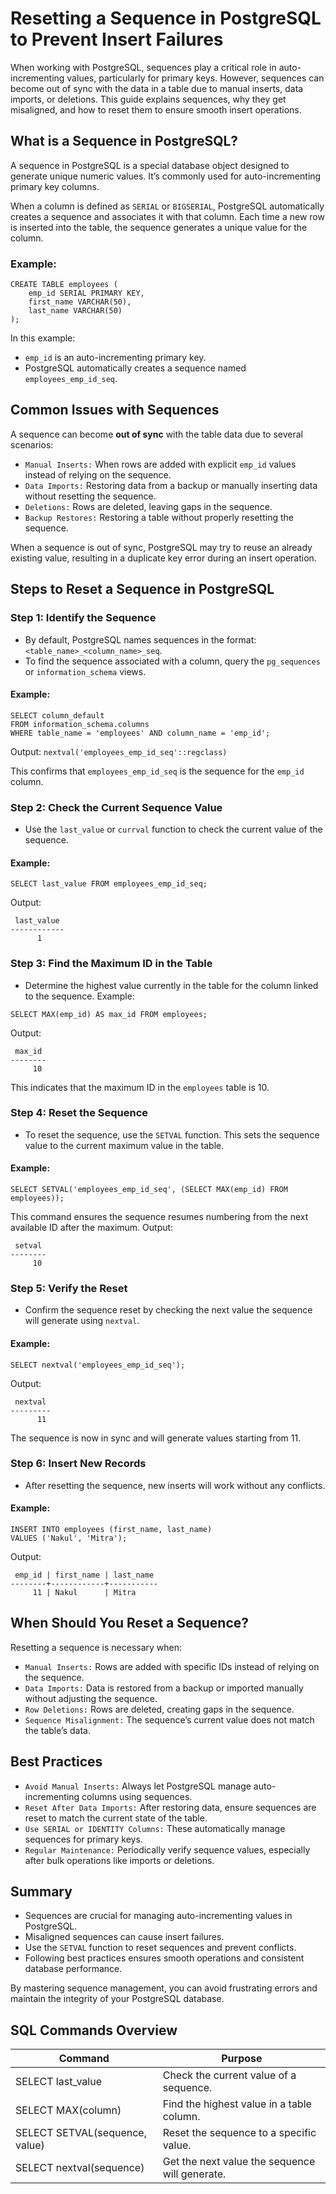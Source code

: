 # Resetting a Sequence in PostgreSQL to Prevent Insert Failures
When working with PostgreSQL, sequences play a critical role in auto-incrementing values, particularly for primary keys. However, sequences can become out of sync with the data in a table due to manual inserts, data imports, or deletions. This guide explains sequences, why they get misaligned, and how to reset them to ensure smooth insert operations.

## What is a Sequence in PostgreSQL?
A sequence in PostgreSQL is a special database object designed to generate unique numeric values. It’s commonly used for auto-incrementing primary key columns.

When a column is defined as `SERIAL` or `BIGSERIAL`, PostgreSQL automatically creates a sequence and associates it with that column. Each time a new row is inserted into the table, the sequence generates a unique value for the column.

### Example:
```
CREATE TABLE employees (
    emp_id SERIAL PRIMARY KEY,
    first_name VARCHAR(50),
    last_name VARCHAR(50)
);
```

In this example:
* `emp_id` is an auto-incrementing primary key.
* PostgreSQL automatically creates a sequence named `employees_emp_id_seq`.

## Common Issues with Sequences
A sequence can become **out of sync** with the table data due to several scenarios:
* `Manual Inserts:` When rows are added with explicit `emp_id` values instead of relying on the sequence.
* `Data Imports:` Restoring data from a backup or manually inserting data without resetting the sequence.
* `Deletions:` Rows are deleted, leaving gaps in the sequence.
* `Backup Restores:` Restoring a table without properly resetting the sequence.

When a sequence is out of sync, PostgreSQL may try to reuse an already existing value, resulting in a duplicate key error during an insert operation.

## Steps to Reset a Sequence in PostgreSQL
### Step 1: Identify the Sequence
* By default, PostgreSQL names sequences in the format: `<table_name>_<column_name>_seq`.
* To find the sequence associated with a column, query the `pg_sequences` or `information_schema` views.
#### Example:
```
SELECT column_default 
FROM information_schema.columns 
WHERE table_name = 'employees' AND column_name = 'emp_id';
```
Output: `nextval('employees_emp_id_seq'::regclass)`

This confirms that `employees_emp_id_seq` is the sequence for the `emp_id` column.

### Step 2: Check the Current Sequence Value
* Use the `last_value` or `currval` function to check the current value of the sequence.
#### Example:
```
SELECT last_value FROM employees_emp_id_seq;
```
Output:
```
 last_value
------------
      1
```

### Step 3: Find the Maximum ID in the Table
* Determine the highest value currently in the table for the column linked to the sequence.
Example:
```
SELECT MAX(emp_id) AS max_id FROM employees;
```
Output:
```
 max_id
--------
     10
```
This indicates that the maximum ID in the `employees` table is 10.

### Step 4: Reset the Sequence
* To reset the sequence, use the `SETVAL` function. This sets the sequence value to the current maximum value in the table.
#### Example:
```
SELECT SETVAL('employees_emp_id_seq', (SELECT MAX(emp_id) FROM employees));
```
This command ensures the sequence resumes numbering from the next available ID after the maximum.
Output:
```
 setval
--------
     10
```

### Step 5: Verify the Reset
* Confirm the sequence reset by checking the next value the sequence will generate using `nextval`.
#### Example:
```
SELECT nextval('employees_emp_id_seq');
```
Output:
```
 nextval
---------
      11
```
The sequence is now in sync and will generate values starting from 11.

### Step 6: Insert New Records
* After resetting the sequence, new inserts will work without any conflicts.
#### Example:
```
INSERT INTO employees (first_name, last_name)
VALUES ('Nakul', 'Mitra');
```
Output:
```
 emp_id | first_name | last_name
--------+------------+-----------
     11 | Nakul      | Mitra
```

## When Should You Reset a Sequence?
Resetting a sequence is necessary when:
* `Manual Inserts:` Rows are added with specific IDs instead of relying on the sequence.
* `Data Imports:` Data is restored from a backup or imported manually without adjusting the sequence.
* `Row Deletions:` Rows are deleted, creating gaps in the sequence.
* `Sequence Misalignment:` The sequence’s current value does not match the table’s data.

## Best Practices
* `Avoid Manual Inserts:` Always let PostgreSQL manage auto-incrementing columns using sequences.
* `Reset After Data Imports:` After restoring data, ensure sequences are reset to match the current state of the table.
* `Use SERIAL or IDENTITY Columns:` These automatically manage sequences for primary keys.
* `Regular Maintenance:` Periodically verify sequence values, especially after bulk operations like imports or deletions.

## Summary
* Sequences are crucial for managing auto-incrementing values in PostgreSQL.
* Misaligned sequences can cause insert failures.
* Use the `SETVAL` function to reset sequences and prevent conflicts.
* Following best practices ensures smooth operations and consistent database performance.

By mastering sequence management, you can avoid frustrating errors and maintain the integrity of your PostgreSQL database.

## SQL Commands Overview
| Command | Purpose |
|---------|---------|
| SELECT last_value | Check the current value of a sequence. |
| SELECT MAX(column) | Find the highest value in a table column. |
| SELECT SETVAL(sequence, value) | Reset the sequence to a specific value. |
| SELECT nextval(sequence) | Get the next value the sequence will generate. |
